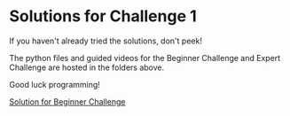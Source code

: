 Solutions for Challenge 1
=========================

If you haven't already tried the solutions, don't peek!

The python files and guided videos for the Beginner Challenge and
Expert Challenge are hosted in the folders above.

Good luck programming!

[Solution for Beginner Challenge](https://github.com/TccStemCenter/Spring-2018/tree/master/Challenge1_Feb23/solutions/beginner_challenge_1)
